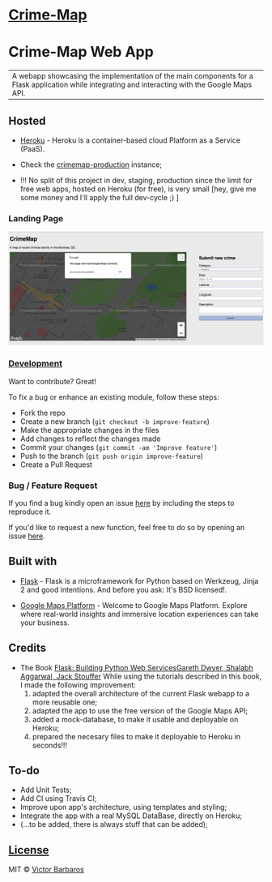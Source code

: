 # [Crime-Map](https://crimemap-vb.herokuapp.com/)
# Crime-Map Web App
<table>
<tr>
<td>
  A webapp showcasing the implementation of the main components for a Flask application while integrating and interacting with the Google Maps API.
</td>
</tr>
</table>


## Hosted 

- [Heroku](https://www.heroku.com/about) - Heroku is a container-based cloud Platform as a Service (PaaS).

- Check the [crimemap-production](https://crimemap-vb.herokuapp.com/) instance;

- !!! No split of this project in dev, staging, production since the limit for free web apps, hosted on Heroku (for free), is very small [hey, give me some money and I'll apply the full dev-cycle ;) ]


### Landing Page

![Home Page](crimemap-screenshots/crimemap-home.png)

### [Development](https://github.com/vBarbaros/crimemap/blob/dev/CONTRIBUTING.md)
Want to contribute? Great!

To fix a bug or enhance an existing module, follow these steps:

- Fork the repo
- Create a new branch (`git checkout -b improve-feature`)
- Make the appropriate changes in the files
- Add changes to reflect the changes made
- Commit your changes (`git commit -am 'Improve feature'`)
- Push to the branch (`git push origin improve-feature`)
- Create a Pull Request 

### Bug / Feature Request

If you find a bug kindly open an issue [here](https://github.com/vBarbaros/crimemap/issues/new) by including the steps to reproduce it.

If you'd like to request a new function, feel free to do so by opening an issue [here](https://github.com/vBarbaros/crimemap/issues/new).


## Built with 

- [Flask](http://flask.pocoo.org/docs/1.0/) - Flask is a microframework for Python based on Werkzeug, Jinja 2 and good intentions. And before you ask: It's BSD licensed!.

- [Google Maps Platform](https://cloud.google.com/maps-platform/maps/) - Welcome to Google Maps Platform. Explore where real-world insights and immersive location experiences can take your business.

## Credits

- The Book [Flask: Building Python Web ServicesGareth Dwyer, Shalabh Aggarwal, Jack Stouffer](https://www.packtpub.com/web-development/flask-building-python-web-services) While using the tutorials described in this book, I made the following improvement:
	1) adapted the overall architecture of the current Flask webapp to a more reusable one;
	2) adapted the app to use the free version of the Google Maps API;
	3) added a mock-database, to make it usable and deployable on Heroku;
	4) prepared the necesary files to make it deployable to Heroku in seconds!!!

## To-do
- Add Unit Tests;
- Add CI using Travis CI;
- Improve upon app's architecture, using templates and styling;
- Integrate the app with a real MySQL DataBase, directly on Heroku;
- (...to be added, there is always stuff that can be added);


## [License](https://github.com/vBarbaros/crimemap/blob/dev/LICENSE)

MIT © [Victor Barbaros](https://github.com/vBarbaros)

